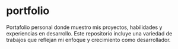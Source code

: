 # portfolio
Portafolio personal donde muestro mis proyectos, habilidades y experiencias en desarrollo. Este repositorio incluye una variedad de trabajos que reflejan mi enfoque y crecimiento como desarrollador.
